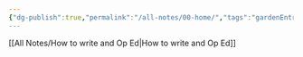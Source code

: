 ```yaml
---
{"dg-publish":true,"permalink":"/all-notes/00-home/","tags":"gardenEntry","dgHomeLink":true,"dgPassFrontmatter":false}
---
```


[[All Notes/How to write and Op Ed|How to write and Op Ed]]